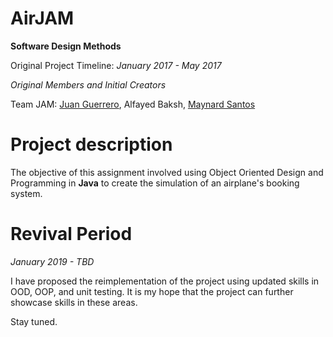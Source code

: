# AirJAM

**Software Design Methods**

Original Project Timeline: _January 2017 - May 2017_

*Original Members and Initial Creators*

Team JAM: [Juan Guerrero](https://github.com/juang97), Alfayed Baksh, [Maynard Santos](https://github.com/mayntos)

# Project description
The objective of this assignment involved using Object Oriented Design and Programming in **Java** to create the simulation of an airplane's booking system.

# Revival Period
_January 2019 - TBD_

 I have proposed the reimplementation of the project using updated skills in OOD, OOP, and unit testing. It is my hope that the project can further showcase skills in these areas. 
 
 
 Stay tuned.
